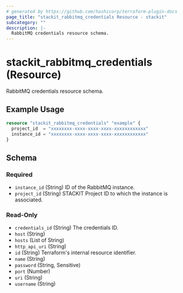 ```yaml
---
# generated by https://github.com/hashicorp/terraform-plugin-docs
page_title: "stackit_rabbitmq_credentials Resource - stackit"
subcategory: ""
description: |-
  RabbitMQ credentials resource schema.
---
```


# stackit_rabbitmq_credentials (Resource)

RabbitMQ credentials resource schema.

## Example Usage

```terraform
resource "stackit_rabbitmq_credentials" "example" {
  project_id  = "xxxxxxxx-xxxx-xxxx-xxxx-xxxxxxxxxxxx"
  instance_id = "xxxxxxxx-xxxx-xxxx-xxxx-xxxxxxxxxxxx"
}
```

<!-- schema generated by tfplugindocs -->
## Schema

### Required

- `instance_id` (String) ID of the RabbitMQ instance.
- `project_id` (String) STACKIT Project ID to which the instance is associated.

### Read-Only

- `credentials_id` (String) The credentials ID.
- `host` (String)
- `hosts` (List of String)
- `http_api_uri` (String)
- `id` (String) Terraform's internal resource identifier.
- `name` (String)
- `password` (String, Sensitive)
- `port` (Number)
- `uri` (String)
- `username` (String)
